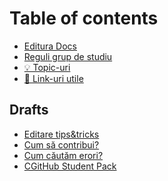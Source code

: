 # Table of contents

* [Editura Docs](README.md)
* [Reguli grup de studiu](grup-rules.md)
* [💡 Topic-uri](topics.md)
* [🔗 Link-uri utile](link-uri-utile.md)

## Drafts

<!--- * [Git - Istoria fișerelor tale](drafts/git-istoria-fiserelor-tale/README.md)
  * [Ce este Git?](drafts/git-istoria-fiserelor-tale/ce-este-git.md)
  * [Cum instalăm Git](drafts/git-istoria-fiserelor-tale/cum-instalam-git.md)
  * [Primii pași în Git](drafts/git-istoria-fiserelor-tale/primii-pasi-in-git.md)
  * [Colaborarea în Git](drafts/git-istoria-fiserelor-tale/colaborarea-in-git.md)
  * [Resurse utile](drafts/git-istoria-fiserelor-tale/resurse-utile.md) --->
* [Editare tips&tricks](untitled.md)
* [Cum să contribui?](untitled-1.md)
* [Cum căutăm erori?](a.md)
* [CGitHub Student Pack](github-student-pack.md)

